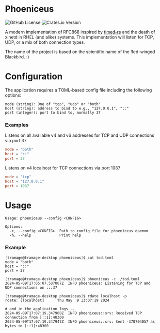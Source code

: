 # Phoeniceus
![GitHub License](https://img.shields.io/github/license/EastonVelocity/phoeniceus) ![Crates.io Version](https://img.shields.io/crates/v/phoeniceus) 

A modern implementation of RFC868 inspired by [timed-rs](https://github.com/yanorei32/timed-rs) and the death of xinetd in RHEL (and alike) systems. 
This implementation will listen for TCP, UDP, or a mix of both connection types.

The name of the project is based on the scientific name of the Red-winged Blackbird. :)

# Configuration
The application requires a TOML-based config file including the following options:
```
mode (string): One of "tcp", "udp" or "both"
host (string): address to bind to e.g., "127.0.0.1", "::"
port (integer): port to bind to, normally 37
```

### Examples
Listens on all available v4 and v6 addresses for TCP and UDP connections via port 37
```toml
mode = "both"
host = "::"
port = 37
```

Listens on v4 localhost for TCP connections via port 1037
```toml
mode = "tcp"
host = "127.0.0.1"
port = 1037
```

# Usage
```
Usage: phoeniceus --config <CONFIG>

Options:
  -c, --config <CONFIG>  Path to config file for phoeniceus daemon
  -h, --help             Print help
```

### Example
```
[tramage@tramage-desktop phoeniceus]$ cat tod.toml 
mode = "both"
host = "::"
port = 37

[tramage@tramage-desktop phoeniceus]$ phoeniceus -c ./tod.toml 
2024-05-09T17:05:07.507007Z  INFO phoeniceus: Listening for TCP and UDP connections on :::37

[tramage@tramage-desktop phoeniceus]$ rdate localhost -p
rdate: [localhost]      Thu May  9 13:07:19 2024

# and in the application logs...
2024-05-09T17:07:19.347900Z  INFO phoeniceus::srv: Received TCP connection from [::1]:48300
2024-05-09T17:07:19.347947Z  INFO phoeniceus::srv: Sent -370704057 as bytes to [::1]:48300
```
